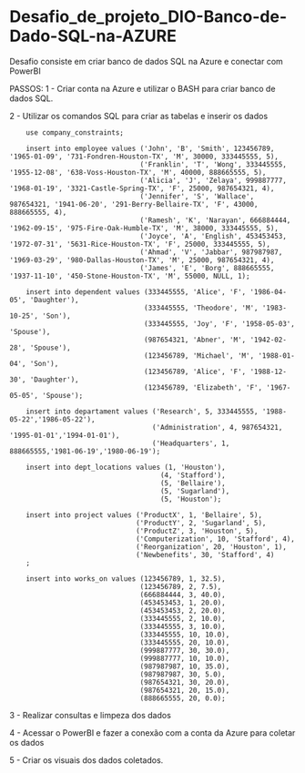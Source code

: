 # Desafio_de_projeto_DIO-Banco-de-Dado-SQL-na-AZURE
Desafio consiste em criar banco de dados SQL na Azure e conectar com PowerBI

PASSOS:
1 - Criar conta na Azure e utilizar o BASH para criar banco de dados SQL.

2 - Utilizar os comandos SQL para criar as tabelas e inserir os dados

        use company_constraints;
        
        insert into employee values ('John', 'B', 'Smith', 123456789, '1965-01-09', '731-Fondren-Houston-TX', 'M', 30000, 333445555, 5),
        							('Franklin', 'T', 'Wong', 333445555, '1955-12-08', '638-Voss-Houston-TX', 'M', 40000, 888665555, 5),
                                    ('Alicia', 'J', 'Zelaya', 999887777, '1968-01-19', '3321-Castle-Spring-TX', 'F', 25000, 987654321, 4),
                                    ('Jennifer', 'S', 'Wallace', 987654321, '1941-06-20', '291-Berry-Bellaire-TX', 'F', 43000, 888665555, 4),
                                    ('Ramesh', 'K', 'Narayan', 666884444, '1962-09-15', '975-Fire-Oak-Humble-TX', 'M', 38000, 333445555, 5),
                                    ('Joyce', 'A', 'English', 453453453, '1972-07-31', '5631-Rice-Houston-TX', 'F', 25000, 333445555, 5),
                                    ('Ahmad', 'V', 'Jabbar', 987987987, '1969-03-29', '980-Dallas-Houston-TX', 'M', 25000, 987654321, 4),
                                    ('James', 'E', 'Borg', 888665555, '1937-11-10', '450-Stone-Houston-TX', 'M', 55000, NULL, 1);
        
        insert into dependent values (333445555, 'Alice', 'F', '1986-04-05', 'Daughter'),
        							 (333445555, 'Theodore', 'M', '1983-10-25', 'Son'),
                                     (333445555, 'Joy', 'F', '1958-05-03', 'Spouse'),
                                     (987654321, 'Abner', 'M', '1942-02-28', 'Spouse'),
                                     (123456789, 'Michael', 'M', '1988-01-04', 'Son'),
                                     (123456789, 'Alice', 'F', '1988-12-30', 'Daughter'),
                                     (123456789, 'Elizabeth', 'F', '1967-05-05', 'Spouse');
        
        insert into departament values ('Research', 5, 333445555, '1988-05-22','1986-05-22'),
        							   ('Administration', 4, 987654321, '1995-01-01','1994-01-01'),
                                       ('Headquarters', 1, 888665555,'1981-06-19','1980-06-19');
        
        insert into dept_locations values (1, 'Houston'),
        								 (4, 'Stafford'),
                                         (5, 'Bellaire'),
                                         (5, 'Sugarland'),
                                         (5, 'Houston');
        
        insert into project values ('ProductX', 1, 'Bellaire', 5),
        						   ('ProductY', 2, 'Sugarland', 5),
        						   ('ProductZ', 3, 'Houston', 5),
                                   ('Computerization', 10, 'Stafford', 4),
                                   ('Reorganization', 20, 'Houston', 1),
                                   ('Newbenefits', 30, 'Stafford', 4)
        ;
        
        insert into works_on values (123456789, 1, 32.5),
        							(123456789, 2, 7.5),
                                    (666884444, 3, 40.0),
                                    (453453453, 1, 20.0),
                                    (453453453, 2, 20.0),
                                    (333445555, 2, 10.0),
                                    (333445555, 3, 10.0),
                                    (333445555, 10, 10.0),
                                    (333445555, 20, 10.0),
                                    (999887777, 30, 30.0),
                                    (999887777, 10, 10.0),
                                    (987987987, 10, 35.0),
                                    (987987987, 30, 5.0),
                                    (987654321, 30, 20.0),
                                    (987654321, 20, 15.0),
                                    (888665555, 20, 0.0);

3 - Realizar consultas e limpeza dos dados 

4 - Acessar o PowerBI e fazer a conexão com a conta da Azure para coletar os dados

5 - Criar os visuais dos dados coletados. 
